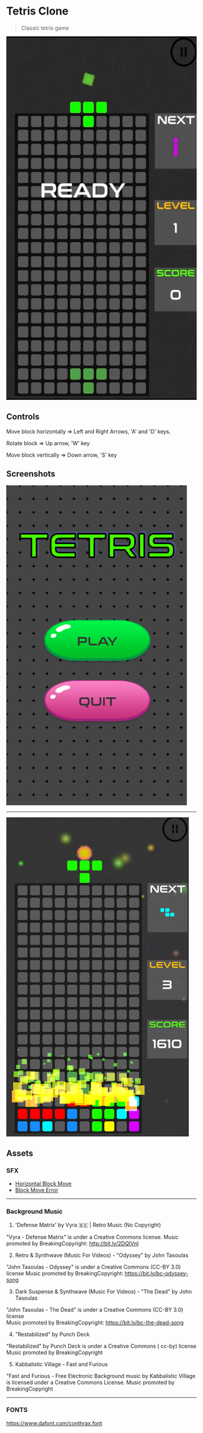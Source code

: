# Tetris Clone

> Classic tetris game

<p align="center">
    <img src="docs/gameplay.gif" alt="image" width = 540 height = 960>
</p>

## Controls

Move block horizontally => Left and Right Arrows, 'A' and 'D' keys.

Rotate block => Up arrow, 'W' key

Move block vertically => Down arrow, 'S' key

## Screenshots

![img_1](docs/ss_1.png)

---
![img_2](docs/ss_2.png)

## Assets

### SFX

* [Horizontal Block Move](https://freesound.org/people/Mellau/sounds/506054/)
* [Block Move Error](https://freesound.org/people/obrymec/sounds/580830/)

---

### Background Music

1. 'Defense Matrix' by Vyra 🇧🇪 | Retro Music (No Copyright)

"Vyra - Defense Matrix" is under a Creative Commons license.
Music promoted by BreakingCopyright: http://bit.ly/2DQIVnI

2. Retro & Synthwave (Music For Videos) - "Odyssey" by John Tasoulas

"John Tasoulas - Odyssey" is under a Creative Commons (CC-BY 3.0) license
Music promoted by BreakingCopyright: https://bit.ly/bc-odyssey-song

3. Dark Suspense & Synthwave (Music For Videos) - "The Dead" by John Tasoulas

"John Tasoulas - The Dead" is under a Creative Commons (CC-BY 3.0) license  
Music promoted by BreakingCopyright: https://bit.ly/bc-the-dead-song

4. "Restabilized" by Punch Deck

"Restabilized" by Punch Deck is under a Creative Commons ( cc-by) license
Music promoted by BreakingCopyright

5. Kabbalistic Village - Fast and Furious

"Fast and Furious - Free Electronic Background music by Kabbalistic Village is licensed under a  Creative Commons License.
Music promoted by BreakingCopyright

---

### FONTS

https://www.dafont.com/conthrax.font

